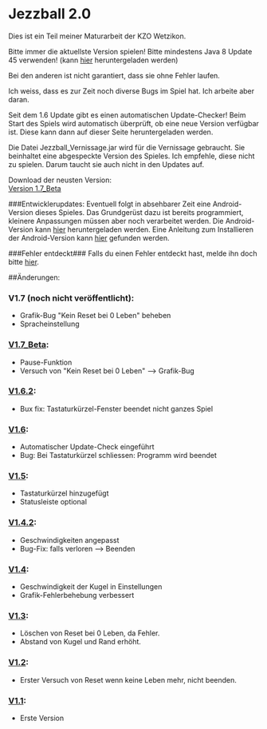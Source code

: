 # Jezzball 2.0

Dies ist ein Teil meiner Maturarbeit der KZO Wetzikon.

Bitte immer die aktuellste Version spielen!
Bitte mindestens Java 8 Update 45 verwenden! (kann [hier](http://www.java.com/de/) heruntergeladen werden)


Bei den anderen ist nicht garantiert, dass sie ohne Fehler laufen.

Ich weiss, dass es zur Zeit noch diverse Bugs im Spiel hat. Ich arbeite aber daran. 

Seit dem 1.6 Update gibt es einen automatischen Update-Checker! Beim Start des Spiels wird automatisch überprüft, ob eine neue Version verfügbar ist. Diese kann dann auf dieser Seite heruntergeladen werden.

Die Datei Jezzball_Vernissage.jar wird für die Vernissage gebraucht. Sie beinhaltet eine abgespeckte Version des Spieles. Ich empfehle, diese nicht zu spielen. Darum taucht sie auch nicht in den Updates auf.

Download der neusten Version:  
[Version 1.7_Beta](Computer-Versionen/Jezzball_V1.7_Beta.jar?raw=true)  

###Entwicklerupdates:
Eventuell folgt in absehbarer Zeit eine Android-Version dieses Spieles. Das Grundgerüst dazu ist bereits programmiert, kleinere Anpassungen müssen aber noch verarbeitet werden.
Die Android-Version kann [hier](Android-Versionen/Android_V1.0.apk?raw=true) heruntergeladen werden.
Eine Anleitung zum Installieren der Android-Version kann [hier](Android.md) gefunden werden.

###Fehler entdeckt###
Falls du einen Fehler entdeckt hast, melde ihn doch bitte [hier](http://github.com/maede97/Jezzball-2.0/issues).

##Änderungen:
### V1.7 (noch nicht veröffentlicht):
- Grafik-Bug "Kein Reset bei 0 Leben" beheben
- Spracheinstellung

### [V1.7_Beta](Computer-Versionen/Jezzball_V1.7_Beta.jar?raw=true):
- Pause-Funktion
- Versuch von "Kein Reset bei 0 Leben" --> Grafik-Bug

### [V1.6.2](Computer-Versionen/Jezzball_V1.6.2.jar?raw=true):
- Bux fix: Tastaturkürzel-Fenster beendet nicht ganzes Spiel

### [V1.6](Computer-Versionen/Jezzball_V1.6.jar?raw=true):
- Automatischer Update-Check eingeführt
- Bug: Bei Tastaturkürzel schliessen: Programm wird beendet

### [V1.5](Computer-Versionen/Jezzball_V1.5.jar?raw=true):
- Tastaturkürzel hinzugefügt
- Statusleiste optional

### [V1.4.2](Computer-Versionen/Jezzball_V1.4.2.jar?raw=true):
- Geschwindigkeiten angepasst
- Bug-Fix: falls verloren --> Beenden

### [V1.4](Computer-Versionen/Jezzball_V1.4.jar?raw=true):
- Geschwindigkeit der Kugel in Einstellungen
- Grafik-Fehlerbehebung verbessert

### [V1.3](Computer-Versionen/Jezzball_V1.3.jar?raw=true):
- Löschen von Reset bei 0 Leben, da Fehler.
- Abstand von Kugel und Rand erhöht.

### [V1.2](Computer-Versionen/Jezzball_V1.2.jar?raw=true):
- Erster Versuch von Reset wenn keine Leben mehr, nicht beenden.
	
### [V1.1](Computer-Versionen/Jezzball_V1.1.jar?raw=true):
- Erste Version
